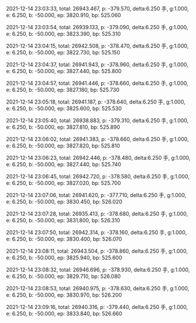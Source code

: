 2021-12-14 23:03:33, total: 26943.467, p: -379.570, delta:6.250 手, g:1.000, e: 6.250, b: -50.000, ep: 3820.910, bp: 525.060

2021-12-14 23:03:54, total: 26939.133, p: -379.090, delta:6.250 手, g:1.000, e: 6.250, b: -50.000, ep: 3823.390, bp: 525.310

2021-12-14 23:04:15, total: 26942.508, p: -378.470, delta:6.250 手, g:1.000, e: 6.250, b: -50.000, ep: 3822.730, bp: 525.150

2021-12-14 23:04:37, total: 26941.943, p: -378.960, delta:6.250 手, g:1.000, e: 6.250, b: -50.000, ep: 3827.440, bp: 525.800

2021-12-14 23:04:57, total: 26941.446, p: -378.660, delta:6.250 手, g:1.000, e: 6.250, b: -50.000, ep: 3827.180, bp: 525.730

2021-12-14 23:05:18, total: 26941.187, p: -378.640, delta:6.250 手, g:1.000, e: 6.250, b: -50.000, ep: 3825.600, bp: 525.530

2021-12-14 23:05:40, total: 26938.883, p: -379.310, delta:6.250 手, g:1.000, e: 6.250, b: -50.000, ep: 3827.810, bp: 525.890

2021-12-14 23:06:02, total: 26941.383, p: -378.660, delta:6.250 手, g:1.000, e: 6.250, b: -50.000, ep: 3827.820, bp: 525.810

2021-12-14 23:06:23, total: 26942.446, p: -378.480, delta:6.250 手, g:1.000, e: 6.250, b: -50.000, ep: 3827.440, bp: 525.740

2021-12-14 23:06:45, total: 26942.720, p: -378.580, delta:6.250 手, g:1.000, e: 6.250, b: -50.000, ep: 3827.020, bp: 525.700

2021-12-14 23:07:06, total: 26941.620, p: -377.710, delta:6.250 手, g:1.000, e: 6.250, b: -50.000, ep: 3830.450, bp: 526.020

2021-12-14 23:07:28, total: 26935.413, p: -378.680, delta:6.250 手, g:1.000, e: 6.250, b: -50.000, ep: 3831.800, bp: 526.310

2021-12-14 23:07:50, total: 26942.314, p: -378.160, delta:6.250 手, g:1.000, e: 6.250, b: -50.000, ep: 3830.400, bp: 526.070

2021-12-14 23:08:11, total: 26943.504, p: -378.860, delta:6.250 手, g:1.000, e: 6.250, b: -50.000, ep: 3825.940, bp: 525.600

2021-12-14 23:08:32, total: 26946.696, p: -378.930, delta:6.250 手, g:1.000, e: 6.250, b: -50.000, ep: 3829.710, bp: 526.080

2021-12-14 23:08:53, total: 26940.975, p: -378.630, delta:6.250 手, g:1.000, e: 6.250, b: -50.000, ep: 3830.970, bp: 526.200

2021-12-14 23:09:16, total: 26940.316, p: -379.440, delta:6.250 手, g:1.000, e: 6.250, b: -50.000, ep: 3833.840, bp: 526.660